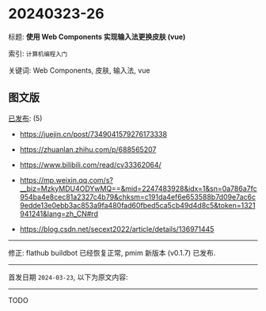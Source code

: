 # 20240323-26

标题:
**使用 Web Components 实现输入法更换皮肤 (vue)**

索引: `计算机编程入门`

关键词: Web Components, 皮肤, 输入法, vue


## 图文版

[已发布](./a.md): (5)

+ <https://juejin.cn/post/7349041579276173338>
+ <https://zhuanlan.zhihu.com/p/688565207>
+ <https://www.bilibili.com/read/cv33362064/>

+ <https://mp.weixin.qq.com/s?__biz=MzkyMDU4ODYwMQ==&mid=2247483928&idx=1&sn=0a786a7fc954ba4e8cec81a2327c4b79&chksm=c191da4ef6e653588b7d09e7ac6c9edde13e0ebb3ac853a9fa480fad60fbed5ca5cb49d4d8c5&token=1321941241&lang=zh_CN#rd>

+ <https://blog.csdn.net/secext2022/article/details/136971445>

----

修正: flathub buildbot 已经恢复正常, pmim 新版本 (v0.1.7) 已发布.

----

首发日期 `2024-03-23`, 以下为原文内容:

----

TODO

